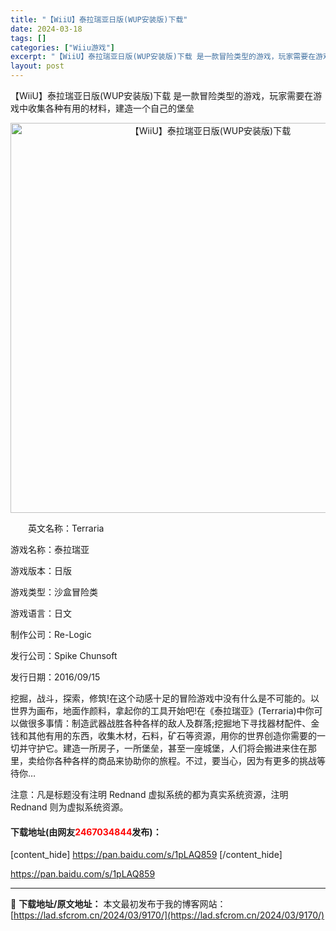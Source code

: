 ```yaml
---
title: "【WiiU】泰拉瑞亚日版(WUP安装版)下载"
date: 2024-03-18
tags: []
categories: ["Wiiu游戏"]
excerpt: "【WiiU】泰拉瑞亚日版(WUP安装版)下载 是一款冒险类型的游戏，玩家需要在游戏中收集各种有用的材料，建造一个自己的堡垒 　　英文名称：Terraria 游戏名称：泰拉瑞亚 游戏版本：日版 游戏类型：沙盒冒险类 游戏语言：日文 制作公司：Re-Logic 发行公司：Spike Chunsoft 发&hellip;"
layout: post
---
```


【WiiU】泰拉瑞亚日版(WUP安装版)下载 是一款冒险类型的游戏，玩家需要在游戏中收集各种有用的材料，建造一个自己的堡垒
<p align="center"><img src="https://lad.sfcrom.cn/wp-content/uploads/2024/03/20240318_65f8442b8dbaa.png" alt="【WiiU】泰拉瑞亚日版(WUP安装版)下载" width="624" align="" border="0" /></p>
　　英文名称：Terraria

游戏名称：泰拉瑞亚

游戏版本：日版

游戏类型：沙盒冒险类

游戏语言：日文

制作公司：Re-Logic

发行公司：Spike Chunsoft

发行日期：2016/09/15

挖掘，战斗，探索，修筑!在这个动感十足的冒险游戏中没有什么是不可能的。以世界为画布，地面作颜料，拿起你的工具开始吧!在《泰拉瑞亚》(Terraria)中你可以做很多事情：制造武器战胜各种各样的敌人及群落;挖掘地下寻找器材配件、金钱和其他有用的东西，收集木材，石料，矿石等资源，用你的世界创造你需要的一切并守护它。建造一所房子，一所堡垒，甚至一座城堡，人们将会搬进来住在那里，卖给你各种各样的商品来协助你的旅程。不过，要当心，因为有更多的挑战等待你…

注意：凡是标题没有注明 Rednand 虚拟系统的都为真实系统资源，注明 Rednand 则为虚拟系统资源。
<h4>下载地址(由网友<span style="color: red;">2467034844</span>发布)：</h4>

[content_hide]
https://pan.baidu.com/s/1pLAQ859
[/content_hide]

<!--wechatfans start-->
https://pan.baidu.com/s/1pLAQ859
<!--wechatfans end-->

---
📖 **下载地址/原文地址：** 本文最初发布于我的博客网站：[https://lad.sfcrom.cn/2024/03/9170/](https://lad.sfcrom.cn/2024/03/9170/)
